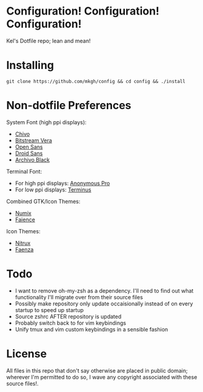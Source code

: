 # Configuration! Configuration! Configuration!

Kel's Dotfile repo; lean and mean!

# Installing

```
git clone https://github.com/mkgh/config && cd config && ./install
```

# Non-dotfile Preferences

System Font (high ppi displays):
- [Chivo](http://www.google.com/fonts/specimen/Chivo)
- [Bitstream Vera](http://en.wikipedia.org/wiki/Bitstream_Vera)
- [Open Sans](http://www.google.com/fonts/specimen/Open+Sans)
- [Droid Sans](http://www.google.com/fonts/specimen/Droid+Sans)
- [Archivo Black](http://www.google.com/fonts/specimen/Archivo+Black)

Terminal Font:
- For high ppi displays: [Anonymous Pro](http://www.marksimonson.com/fonts/view/anonymous-pro)
- For low ppi displays: [Terminus](http://terminus-font.sourceforge.net/)

Combined GTK/Icon Themes:
- [Numix](https://numixproject.org/)
- [Faience](http://tiheum.deviantart.com/art/GTK3-Gnome-Shell-Faience-255097456)

Icon Themes:
- [Nitrux](http://gnome-look.org/content/show.php/Nitrux?content=154496)
- [Faenza](http://gnome-look.org/content/show.php/Faenza?content=128143)

# Todo

- I want to remove oh-my-zsh as a dependency. I'll need to find out what functionality I'll migrate over from their source files
- Possibly make repository only update occaisionally instead of on every startup to speed up startup
- Source zshrc AFTER repository is updated 
- Probably switch back to <leader> for vim keybindings
- Unify tmux and vim custom keybindings in a sensible fashion

# License

All files in this repo that don't say otherwise are placed in public domain; wherever I'm permitted to do so, I wave any copyright associated with these source files!.
